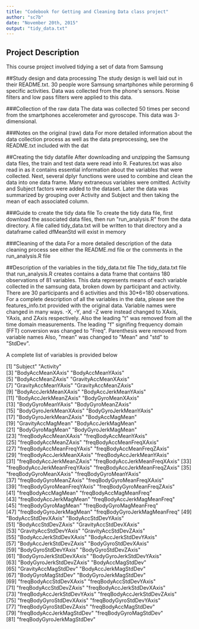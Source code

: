 ```yaml
---
title: "Codebook for Getting and Cleaning Data class project"
author: "sc7b"
date: "November 20th, 2015"
output: "tidy_data.txt"
---
```


## Project Description
This course project involved tidying a set of data from Samsung

##Study design and data processing
The study design is well laid out in their README.txt. 30 people wore Samsung smartphones while perorming 6 specific activities.
Data was collected from the phone's sensors. Noise filters and low pass filters were applied to this data.

###Collection of the raw data
The data was collected 50 times per second from the smartphones accelerometer and gyroscope. This data was 3-dimensional.

###Notes on the original (raw) data 
For more detailed information about the data collection process as well as the data preprocessing, see the README.txt included with the dat

##Creating the tidy datafile
After downloading and unzipping the Samsung data files, the train and test data were read into R. Features.txt was also read in as it contains
essential information about the variables that were collected. Next, several dplyr functions were used to combine and clean the data into one
data frame. Many extraneous variables were omitted. Activity and Subject factors were added to the dataset. Later the data was summarized by
grouping over Activity and Subject and then taking the mean of each associated column.


###Guide to create the tidy data file
To create the tidy data file, first download the associated data files, then run "run_analysis.R" from the data directory. A file called
tidy_data.txt will be written to that directory and a dataframe called dfMeanStd will exist in memory

###Cleaning of the data
For a more detailed description of the data cleaning process see either the README.md file or the comments in the run_analysis.R file

##Description of the variables in the tidy_data.txt file
The tidy_data.txt file that run_analysis.R creates contains a data frame that contains 180 observations of 81 variables.
This data represents means of each variable collected in the samsung data, broken down by participant and activity.
There are 30 participants and 6 activities and this 30*6=180 observations.
For a complete description of all the variables in the data, please see the features_info.txt provided with the original data.
Variable names were changed in many ways. -X, -Y, and -Z were instead changed to XAxis, YAxis, and ZAxis respectively.
Also the leading "t" was removed from all the time domain measurements.
The leading "f" signifing frequency domain (FFT) conversion was changed to "Freq".
Parenthesis were removed from variable names
Also, "mean" was changed to "Mean" and "std" to "StdDev".

A complete list of variables is provided below

 [1] "Subject"                      "Activity"                    
 [3] "BodyAccMeanXAxis"             "BodyAccMeanYAxis"            
 [5] "BodyAccMeanZAxis"             "GravityAccMeanXAxis"         
 [7] "GravityAccMeanYAxis"          "GravityAccMeanZAxis"         
 [9] "BodyAccJerkMeanXAxis"         "BodyAccJerkMeanYAxis"        
[11] "BodyAccJerkMeanZAxis"         "BodyGyroMeanXAxis"           
[13] "BodyGyroMeanYAxis"            "BodyGyroMeanZAxis"           
[15] "BodyGyroJerkMeanXAxis"        "BodyGyroJerkMeanYAxis"       
[17] "BodyGyroJerkMeanZAxis"        "BodyAccMagMean"              
[19] "GravityAccMagMean"            "BodyAccJerkMagMean"          
[21] "BodyGyroMagMean"              "BodyGyroJerkMagMean"         
[23] "freqBodyAccMeanXAxis"         "freqBodyAccMeanYAxis"        
[25] "freqBodyAccMeanZAxis"         "freqBodyAccMeanFreqXAxis"    
[27] "freqBodyAccMeanFreqYAxis"     "freqBodyAccMeanFreqZAxis"    
[29] "freqBodyAccJerkMeanXAxis"     "freqBodyAccJerkMeanYAxis"    
[31] "freqBodyAccJerkMeanZAxis"     "freqBodyAccJerkMeanFreqXAxis"
[33] "freqBodyAccJerkMeanFreqYAxis" "freqBodyAccJerkMeanFreqZAxis"
[35] "freqBodyGyroMeanXAxis"        "freqBodyGyroMeanYAxis"       
[37] "freqBodyGyroMeanZAxis"        "freqBodyGyroMeanFreqXAxis"   
[39] "freqBodyGyroMeanFreqYAxis"    "freqBodyGyroMeanFreqZAxis"   
[41] "freqBodyAccMagMean"           "freqBodyAccMagMeanFreq"      
[43] "freqBodyAccJerkMagMean"       "freqBodyAccJerkMagMeanFreq"  
[45] "freqBodyGyroMagMean"          "freqBodyGyroMagMeanFreq"     
[47] "freqBodyGyroJerkMagMean"      "freqBodyGyroJerkMagMeanFreq" 
[49] "BodyAccStdDevXAxis"           "BodyAccStdDevYAxis"          
[51] "BodyAccStdDevZAxis"           "GravityAccStdDevXAxis"       
[53] "GravityAccStdDevYAxis"        "GravityAccStdDevZAxis"       
[55] "BodyAccJerkStdDevXAxis"       "BodyAccJerkStdDevYAxis"      
[57] "BodyAccJerkStdDevZAxis"       "BodyGyroStdDevXAxis"         
[59] "BodyGyroStdDevYAxis"          "BodyGyroStdDevZAxis"         
[61] "BodyGyroJerkStdDevXAxis"      "BodyGyroJerkStdDevYAxis"     
[63] "BodyGyroJerkStdDevZAxis"      "BodyAccMagStdDev"            
[65] "GravityAccMagStdDev"          "BodyAccJerkMagStdDev"        
[67] "BodyGyroMagStdDev"            "BodyGyroJerkMagStdDev"       
[69] "freqBodyAccStdDevXAxis"       "freqBodyAccStdDevYAxis"      
[71] "freqBodyAccStdDevZAxis"       "freqBodyAccJerkStdDevXAxis"  
[73] "freqBodyAccJerkStdDevYAxis"   "freqBodyAccJerkStdDevZAxis"  
[75] "freqBodyGyroStdDevXAxis"      "freqBodyGyroStdDevYAxis"     
[77] "freqBodyGyroStdDevZAxis"      "freqBodyAccMagStdDev"        
[79] "freqBodyAccJerkMagStdDev"     "freqBodyGyroMagStdDev"       
[81] "freqBodyGyroJerkMagStdDev"   